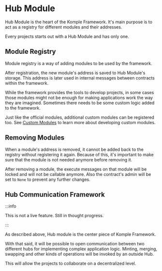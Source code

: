 # Hub Module

Hub Module is the heart of the Komple Framework. It's main purpose is to act as a registry for different modules and their addresses.

Every projects starts out with a Hub Module and has only one.

## Module Registry

Module registry is a way of adding modules to be used by the framework.

After registration, the new module's address is saved to Hub Module's storage. This address is later used in internal messages between contracts within the framework.

While the framework provides the tools to develop projects, in some cases those modules might not be enough for making applications work the way they are imagined. Sometimes there needs to be some custom logic added to the framework.

Just like the official modules, additional custom modules can be registered too. See [Custom Modules](/docs/komple-framework/modules/10-Custom-Modules.md) to learn more about developing custom modules.

## Removing Modules

When a module's address is removed, it cannot be added back to the registry without registering it again. Because of this, it's important to make sure that the module is not needed anymore before removing it.

After removing a module, the execute messages on that module will be locked and will not be callable anymore. Also the contract's admin will be set to `None` to prevent any further changes.

## Hub Communication Framework

:::info

This is not a live feature. Still in thought progress.

:::

As described above, Hub module is the center piece of Komple Framework. 

With that said, it will be possible to open communication between two different hubs for implementing complex application logic. Minting, merging, swapping and other kinds of operations will be invoked by an outside Hub. 

This will allow the projects to collaborate on a decentralized level.